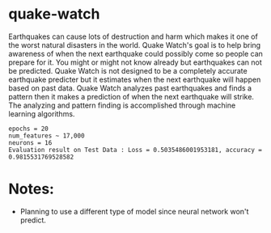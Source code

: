 # quake-watch
Earthquakes can cause lots of destruction and harm which makes it one of the worst natural disasters in the world. Quake Watch's goal is to help bring awareness of when the next earthquake could possibly come so people can prepare for it. You might or might not know already but earthquakes can not be predicted. Quake Watch is not designed to be a completely accurate earthquake predicter but it estimates when the next earthquake will happen based on past data. Quake Watch analyzes past earthquakes and finds a pattern then it makes a prediction of when the next earthquake will strike. The analyzing and pattern finding is accomplished through machine learning algorithms.

```
epochs = 20
num_features ~ 17,000
neurons = 16
Evaluation result on Test Data : Loss = 0.5035486001953181, accuracy = 0.9815531769528582
```

# Notes:
- Planning to use a different type of model since neural network won't predict.
